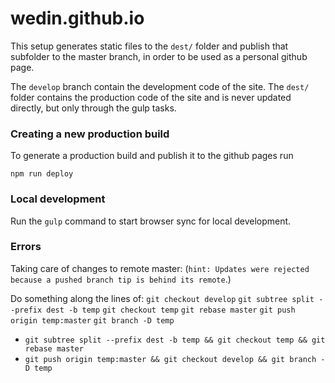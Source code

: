# wedin.github.io

This setup generates static files to the `dest/` folder and publish that subfolder to the master branch, in order to be used as a personal github page.

The `develop` branch contain the development code of the site. The `dest/` folder contains the production code of the site and is never updated directly, but only through the gulp tasks.

### Creating a new production build
To generate a production build and publish it to the github pages run

```
npm run deploy
```

### Local development
Run the `gulp` command to start browser sync for local development.

### Errors
Taking care of changes to remote master: (`hint: Updates were rejected because a pushed branch tip is behind its remote`.)

Do something along the lines of:
`git checkout develop`
`git subtree split --prefix dest -b temp`
`git checkout temp`
`git rebase master`
`git push origin temp:master`
`git branch -D temp`

* `git subtree split --prefix dest -b temp && git checkout temp && git rebase master`
* `git push origin temp:master && git checkout develop && git branch -D temp`
